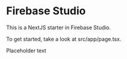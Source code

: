 
# Firebase Studio

This is a NextJS starter in Firebase Studio.

To get started, take a look at src/app/page.tsx.

Placeholder text

